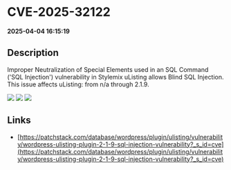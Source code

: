# CVE-2025-32122

**2025-04-04 16:15:19**

## Description
Improper Neutralization of Special Elements used in an SQL Command ('SQL Injection') vulnerability in Stylemix uListing allows Blind SQL Injection. This issue affects uListing: from n/a through 2.1.9.

![](https://img.shields.io/static/v1?label=Score&message=7.6&color=red)
![](https://img.shields.io/static/v1?label=Severity&message=HIGH&color=red)
![](https://img.shields.io/static/v1?label=CWE&message=SQL&color=green)

## Links
- [https://patchstack.com/database/wordpress/plugin/ulisting/vulnerability/wordpress-ulisting-plugin-2-1-9-sql-injection-vulnerability?_s_id=cve](https://patchstack.com/database/wordpress/plugin/ulisting/vulnerability/wordpress-ulisting-plugin-2-1-9-sql-injection-vulnerability?_s_id=cve)
